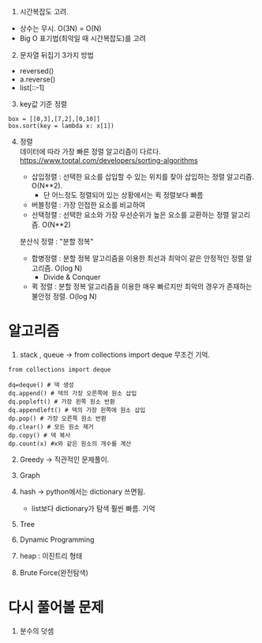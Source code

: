 1. 시간복잡도 고려.
  - 상수는 무시. O(3N) = O(N)
  - Big O 표기법(최악일 때 시간복잡도)를 고려

2. 문자열 뒤집기 3가지 방법
  - reversed()
  - a.reverse()
  - list[::-1]
  
3. key값 기준 정렬
~~~
box = [[0,3],[7,2],[0,10]]
box.sort(key = lambda x: x[1])
~~~

4. 정렬  
  데이터에 따라 가장 빠른 정렬 알고리즘이 다르다. https://www.toptal.com/developers/sorting-algorithms

    - 삽입정렬 : 선택한 요소를 삽입할 수 있는 위치를 찾아 삽입하는 정렬 알고리즘. O(N**2).
      - 단 어느정도 정렬되어 있는 상황에서는 퀵 정렬보다 빠름
    - 버블정렬 : 가장 인접한 요소를 비교하여 
    - 선택정렬 : 선택한 요소와 가장 우선순위가 높은 요소를 교환하는 정렬 알고리즘. O(N**2)

    분산식 정렬 : "분할 정복"  
    - 합병정렬 : 분할 정복 알고리즘을 이용한 최선과 최악이 같은 안정적인 정렬 알고리즘. O(log N)
      - Divide & Conquer
    - 퀵 정렬 : 분할 정복 알고리즘을 이용한 매우 빠르지만 최악의 경우가 존재하는 불안정 정렬. O(log N)

# 알고리즘
1. stack , queue -> from collections import deque 무조건 기억.  
~~~
from collections import deque

dq=deque() # 덱 생성
dq.append() # 덱의 가장 오른쪽에 원소 삽입
dq.popleft() # 가장 왼쪽 원소 반환
dq.appendleft() # 덱의 가장 왼쪽에 원소 삽입
dp.pop() # 가장 오른쪽 원소 반환
dp.clear() # 모든 원소 제거
dp.copy() # 덱 복사
dp.count(x) #x와 같은 원소의 개수를 계산
~~~

2. Greedy -> 직관적인 문제풀이.

3. Graph 
 
4. hash -> python에서는 dictionary 쓰면됨.
    - list보다 dictionary가 탐색 훨씬 빠름. 기억

5. Tree

6. Dynamic Programming

7. heap : 이진트리 형태

8. Brute Force(완전탐색)

# 다시 풀어볼 문제
1. 분수의 덧셈

